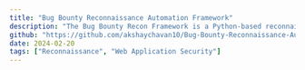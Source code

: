 ```yaml
---
title: "Bug Bounty Reconnaissance Automation Framework"
description: "The Bug Bounty Recon Framework is a Python-based reconnaissance tool designed to automate and streamline the information-gathering phase of bug bounty programs."
github: "https://github.com/akshaychavan10/Bug-Bounty-Reconnaissance-Automation-Framework"
date: 2024-02-20
tags: ["Reconnaissance", "Web Application Security"]
---
```


